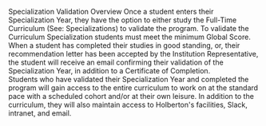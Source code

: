 Specialization Validation Overview
Once a student enters their Specialization Year, they have the option to either study the Full-Time Curriculum (See: Specializations) to validate the program. To validate the Curriculum Specialization students must meet the minimum Global Score. 
When a student has completed their studies in good standing, or, their recommendation letter has been accepted by the Institution Representative, the student will receive an email confirming their validation of the Specialization Year, in addition to a Certificate of Completion.  
Students who have validated their Specialization Year and completed the program will gain access to the entire curriculum to work on at the standard pace with a scheduled cohort and/or at their own leisure. In addition to the curriculum, they will also maintain access to Holberton's facilities, Slack, intranet, and email.